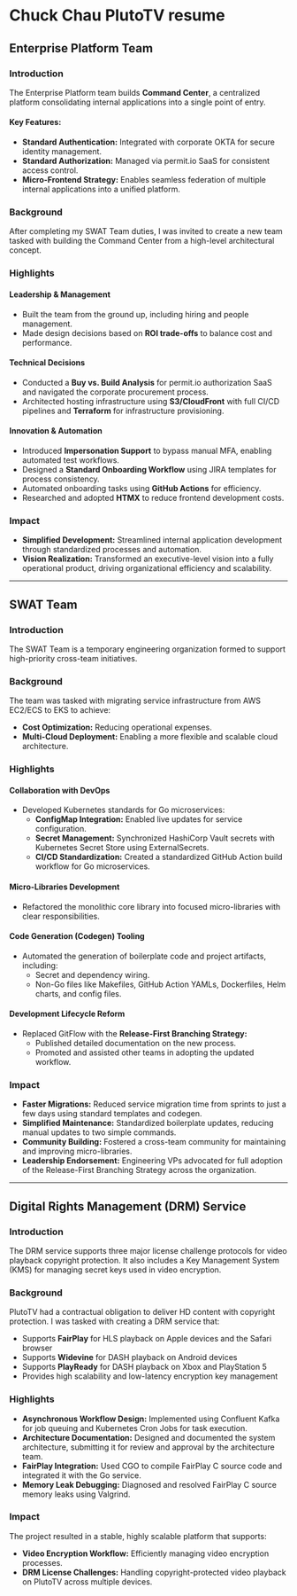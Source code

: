 # Chuck Chau PlutoTV resume

## Enterprise Platform Team  

### Introduction  
The Enterprise Platform team builds **Command Center**, a centralized platform consolidating internal applications into a single point of entry.  

#### Key Features:  
- **Standard Authentication:** Integrated with corporate OKTA for secure identity management.  
- **Standard Authorization:** Managed via permit.io SaaS for consistent access control.  
- **Micro-Frontend Strategy:** Enables seamless federation of multiple internal applications into a unified platform.  

### Background  
After completing my SWAT Team duties, I was invited to create a new team tasked with building the Command Center from a high-level architectural concept.  

### Highlights  

#### **Leadership & Management**  
- Built the team from the ground up, including hiring and people management.  
- Made design decisions based on **ROI trade-offs** to balance cost and performance.  

#### **Technical Decisions**  
- Conducted a **Buy vs. Build Analysis** for permit.io authorization SaaS and navigated the corporate procurement process.  
- Architected hosting infrastructure using **S3/CloudFront** with full CI/CD pipelines and **Terraform** for infrastructure provisioning.  

#### **Innovation & Automation**  
- Introduced **Impersonation Support** to bypass manual MFA, enabling automated test workflows.  
- Designed a **Standard Onboarding Workflow** using JIRA templates for process consistency.  
- Automated onboarding tasks using **GitHub Actions** for efficiency.  
- Researched and adopted **HTMX** to reduce frontend development costs.  

### Impact  

- **Simplified Development:** Streamlined internal application development through standardized processes and automation.  
- **Vision Realization:** Transformed an executive-level vision into a fully operational product, driving organizational efficiency and scalability.

---
## SWAT Team  

### Introduction  
The SWAT Team is a temporary engineering organization formed to support high-priority cross-team initiatives.  

### Background  
The team was tasked with migrating service infrastructure from AWS EC2/ECS to EKS to achieve:  
- **Cost Optimization:** Reducing operational expenses.  
- **Multi-Cloud Deployment:** Enabling a more flexible and scalable cloud architecture.  

### Highlights  

#### **Collaboration with DevOps**  
- Developed Kubernetes standards for Go microservices:  
  - **ConfigMap Integration:** Enabled live updates for service configuration.  
  - **Secret Management:** Synchronized HashiCorp Vault secrets with Kubernetes Secret Store using ExternalSecrets.  
  - **CI/CD Standardization:** Created a standardized GitHub Action build workflow for Go microservices.  

#### **Micro-Libraries Development**  
- Refactored the monolithic core library into focused micro-libraries with clear responsibilities.  

#### **Code Generation (Codegen) Tooling**  
- Automated the generation of boilerplate code and project artifacts, including:  
  - Secret and dependency wiring.  
  - Non-Go files like Makefiles, GitHub Action YAMLs, Dockerfiles, Helm charts, and config files.  

#### **Development Lifecycle Reform**  
- Replaced GitFlow with the **Release-First Branching Strategy:**  
  - Published detailed documentation on the new process.  
  - Promoted and assisted other teams in adopting the updated workflow.  

### Impact  
- **Faster Migrations:** Reduced service migration time from sprints to just a few days using standard templates and codegen.  
- **Simplified Maintenance:** Standardized boilerplate updates, reducing manual updates to two simple commands.  
- **Community Building:** Fostered a cross-team community for maintaining and improving micro-libraries.  
- **Leadership Endorsement:** Engineering VPs advocated for full adoption of the Release-First Branching Strategy across the organization.

---
## Digital Rights Management (DRM) Service  

### Introduction  
The DRM service supports three major license challenge protocols for video playback copyright protection. It also includes a Key Management System (KMS) for managing secret keys used in video encryption.  

### Background  
PlutoTV had a contractual obligation to deliver HD content with copyright protection. I was tasked with creating a DRM service that:  
- Supports **FairPlay** for HLS playback on Apple devices and the Safari browser  
- Supports **Widevine** for DASH playback on Android devices  
- Supports **PlayReady** for DASH playback on Xbox and PlayStation 5  
- Provides high scalability and low-latency encryption key management  

### Highlights  
- **Asynchronous Workflow Design:** Implemented using Confluent Kafka for job queuing and Kubernetes Cron Jobs for task execution.  
- **Architecture Documentation:** Designed and documented the system architecture, submitting it for review and approval by the architecture team.  
- **FairPlay Integration:** Used CGO to compile FairPlay C source code and integrated it with the Go service.  
- **Memory Leak Debugging:** Diagnosed and resolved FairPlay C source memory leaks using Valgrind.  

### Impact  
The project resulted in a stable, highly scalable platform that supports:  
- **Video Encryption Workflow:** Efficiently managing video encryption processes.  
- **DRM License Challenges:** Handling copyright-protected video playback on PlutoTV across multiple devices.

